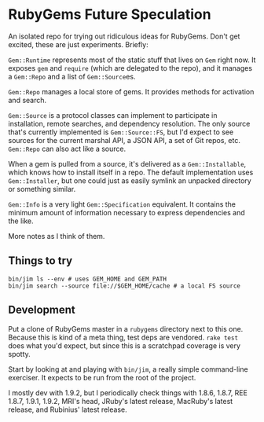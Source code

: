 # RubyGems Future Speculation

An isolated repo for trying out ridiculous ideas for RubyGems. Don't
get excited, these are just experiments. Briefly:

`Gem::Runtime` represents most of the static stuff that lives on `Gem`
right now. It exposes `gem` and `require` (which are delegated to the
repo), and it manages a `Gem::Repo` and a list of `Gem::Source`es.

`Gem::Repo` manages a local store of gems. It provides methods for
activation and search.

`Gem::Source` is a protocol classes can implement to participate in
installation, remote searches, and dependency resolution. The only
source that's currently implemented is `Gem::Source::FS`, but I'd
expect to see sources for the current marshal API, a JSON API, a set
of Git repos, etc. `Gem::Repo` can also act like a source.

When a gem is pulled from a source, it's delivered as a
`Gem::Installable`, which knows how to install itself in a repo. The
default implementation uses `Gem::Installer`, but one could just as
easily symlink an unpacked directory or something similar.

`Gem::Info` is a very light `Gem::Specification` equivalent. It
contains the minimum amount of information necessary to express
dependencies and the like.

More notes as I think of them.

## Things to try

    bin/jim ls --env # uses GEM_HOME and GEM_PATH
    bin/jim search --source file://$GEM_HOME/cache # a local FS source

## Development

Put a clone of RubyGems master in a `rubygems` directory next to this
one. Because this is kind of a meta thing, test deps are
vendored. `rake test` does what you'd expect, but since this is a
scratchpad coverage is very spotty.

Start by looking at and playing with `bin/jim`, a really simple
command-line exerciser. It expects to be run from the root of the
project.

I mostly dev with 1.9.2, but I periodically check things with 1.8.6,
1.8.7, REE 1.8.7, 1.9.1, 1.9.2, MRI's head, JRuby's latest release,
MacRuby's latest release, and Rubinius' latest release.